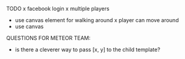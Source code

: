 TODO
x facebook login
x multiple players
- use canvas element for walking around
x player can move around
- use canvas


QUESTIONS FOR METEOR TEAM:
- is there a cleverer way to pass [x, y] to the child template?
